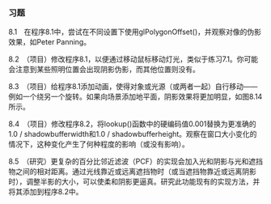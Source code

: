 ### 习题

8.1　在程序8.1中，尝试在不同设置下使用glPolygonOffset()，并观察对像的伪影效果，如Peter Panning。

8.2　（项目）修改程序8.1，以便通过移动鼠标移动灯光，类似于练习7.1。你可能会注意到某些照明位置会出现阴影伪影，而其他位置则没有。

8.3　（项目）给程序8.1添加动画，使得对象或光源（或两者一起）自行移动——例如一个绕另一个旋转。如果向场景添加地平面，阴影效果将更加明显，如图8.14所示。

8.4　（项目）修改程序8.2，将lookup()函数中的硬编码值0.001替换为更准确的1.0 / shadowbufferwidth和1.0 / shadowbufferheight。观察在窗口大小变化的情况下，这种变化产生了何种程度的影响（或没有影响）。

8.5　（研究）更复杂的百分比邻近滤波（PCF）的实现会加入光和阴影与光和遮挡物之间的相对距离。通过光线靠近或远离遮挡物时（或当遮挡物靠近或远离阴影时），调整半影的大小，可以使柔和阴影更逼真。研究此功能现有的实现方法，并将其添加到程序8.2中。

